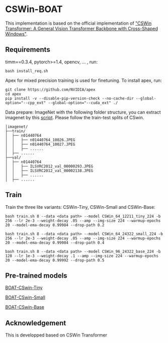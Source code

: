# CSWin-BOAT

This implementation is based on the official implementation of ["CSWin Transformer: A General Vision Transformer Backbone with Cross-Shaped Windows"](https://arxiv.org/pdf/2107.00652.pdf). 

## Requirements

timm==0.3.4, pytorch>=1.4, opencv, ... , run:

```
bash install_req.sh
```

Apex for mixed precision training is used for finetuning. To install apex, run:

```
git clone https://github.com/NVIDIA/apex
cd apex
pip install -v --disable-pip-version-check --no-cache-dir --global-option="--cpp_ext" --global-option="--cuda_ext" ./
```

Data prepare: ImageNet with the following folder structure, you can extract imagenet by this [script](https://gist.github.com/BIGBALLON/8a71d225eff18d88e469e6ea9b39cef4).
Please follow the train-test splits of CSwin.

```
│imagenet/
├──train/
│  ├── n01440764
│  │   ├── n01440764_10026.JPEG
│  │   ├── n01440764_10027.JPEG
│  │   ├── ......
│  ├── ......
├──val/
│  ├── n01440764
│  │   ├── ILSVRC2012_val_00000293.JPEG
│  │   ├── ILSVRC2012_val_00002138.JPEG
│  │   ├── ......
│  ├── ......
```

## Train

Train the three lite variants: CSWin-Tiny, CSWin-Small and CSWin-Base:
```
bash train.sh 8 --data <data path> --model CSWin_64_12211_tiny_224 -b 256 --lr 2e-3 --weight-decay .05 --amp --img-size 224 --warmup-epochs 20 --model-ema-decay 0.99984 --drop-path 0.2
```
```
bash train.sh 8 --data <data path> --model CSWin_64_24322_small_224 -b 256 --lr 2e-3 --weight-decay .05 --amp --img-size 224 --warmup-epochs 20 --model-ema-decay 0.99984 --drop-path 0.4
```
```
bash train.sh 8 --data <data path> --model CSWin_96_24322_base_224 -b 128 --lr 1e-3 --weight-decay .1 --amp --img-size 224 --warmup-epochs 20 --model-ema-decay 0.99992 --drop-path 0.5
```

## Pre-trained models

[BOAT-CSwin-Tiny](https://www.dropbox.com/s/rsmtu6r0v2lt0y5/cswin_tiny.pth.tar?dl=0)

[BOAT-CSwin-Small](https://www.dropbox.com/s/cnl00d1faxxoi19/cswin_small.pth.tar?dl=0)

[BOAT-CSwin-Base](https://www.dropbox.com/s/92sr8r8zhng1mqg/cswin_base.pth.tar?dl=0)

## Acknowledgement
This is developped based on CSWin Transformer
